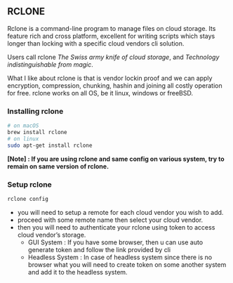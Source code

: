 ## RCLONE

Rclone is a command-line program to manage files on cloud storage. Its feature rich and cross platform, excellent for writing scripts which stays longer than locking with a specific cloud vendors cli solution.

Users call rclone *The Swiss army knife of cloud storage*, and *Technology indistinguishable from magic*.

What I like about rclone is that is vendor lockin proof and we can apply encryption, compression, chunking, hashin and joining all costly operation for free. rclone works on all OS, be it linux, windows or freeBSD.

### Installing rclone

````bash
# on macOS
brew install rclone
# on linux
sudo apt-get install rclone
````

**[Note] : If you are using rclone and same config on various system, try to remain on same version of rclone.**

### Setup rclone

````bash
rclone config
````

- you will need to setup a remote for each cloud vendor you wish to add.
- proceed with some remote name then select your cloud vendor.
- then you will need to authenticate your rclone using token to access cloud vendor’s storage.
  - GUI System : If you have some browser, then u can use auto generate token and follow the link provided by cli
  - Headless System : In case of headless system since there is no browser what you will need to create token on some another system and add it to the headless system.

